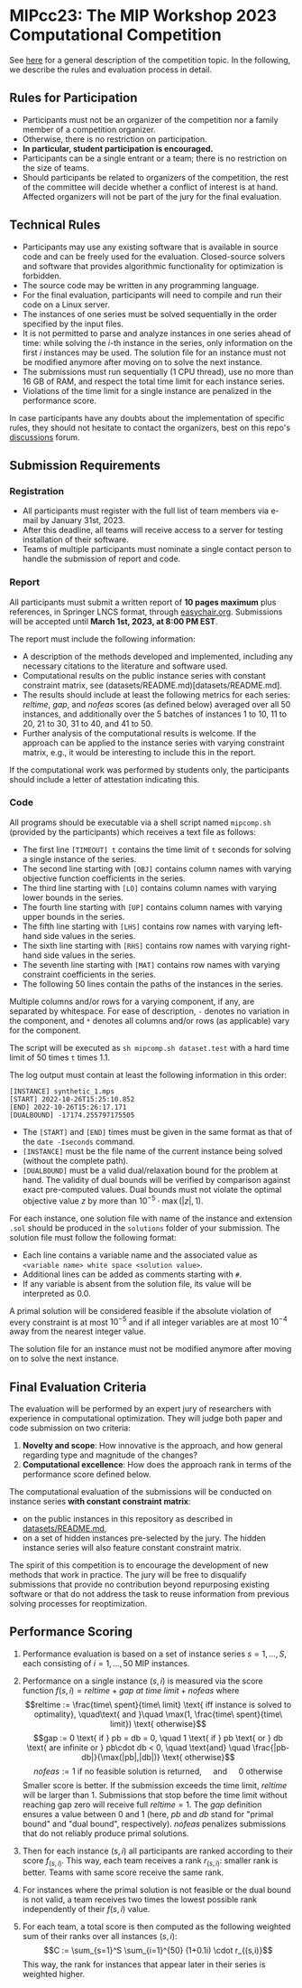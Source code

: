 # MIPcc23: The MIP Workshop 2023 Computational Competition

See [here](README.md) for a general description of the competition topic.
In the following, we describe the rules and evaluation process in detail.


## Rules for Participation

- Participants must not be an organizer of the competition nor a family member of a competition organizer.
- Otherwise, there is no restriction on participation.
- **In particular, student participation is encouraged.**
- Participants can be a single entrant or a team; there is no restriction on the size of teams.
- Should participants be related to organizers of the competition, the rest of the committee will decide whether a conflict of interest is at hand.  Affected organizers will not be part of the jury for the final evaluation.


## Technical Rules

- Participants may use any existing software that is available in source code and can be freely used for the evaluation.  Closed-source solvers and software that provides algorithmic functionality for optimization is forbidden.
- The source code may be written in any programming language.
- For the final evaluation, participants will need to compile and run their code on a Linux server.
- The instances of one series must be solved sequentially in the order specified by the input files.
- It is not permitted to parse and analyze instances in one series ahead of time: while solving the $i$-th instance in the series, only information on the first $i$ instances may be used. The solution file for an instance must not be modified anymore after moving on to solve the next instance.
- The submissions must run sequentially (1 CPU thread), use no more than 16 GB of RAM, and respect the total time limit for each instance series.
- Violations of the time limit for a single instance are penalized in the performance score.

In case participants have any doubts about the implementation of specific rules, they should not hesitate to contact the organizers, best on this repo's [discussions](https://github.com/ambros-gleixner/MIPcc23/discussions) forum.


## Submission Requirements

### Registration

- All participants must register with the full list of team members via e-mail by January 31st, 2023.
- After this deadline, all teams will receive access to a server for testing installation of their software.
- Teams of multiple participants must nominate a single contact person to handle the submission of report and code.

### Report

All participants must submit a written report of **10 pages maximum** plus references, in Springer LNCS format, through [easychair.org](https://www.easychair.org).
Submissions will be accepted until **March 1st, 2023, at 8:00 PM EST**.

The report must include the following information:
- A description of the methods developed and implemented, including any necessary citations to the literature and software used.
- Computational results on the public instance series with constant constraint matrix, see (datasets/README.md)[datasets/README.md].
- The results should include at least the following metrics for each series: $reltime$, $gap$, and $nofeas$ scores (as defined below) averaged over all 50 instances, and additionally over the 5 batches of instances 1 to 10, 11 to 20, 21 to 30, 31 to 40, and 41 to 50.
- Further analysis of the computational results is welcome.  If the approach can be applied to the instance series with varying constraint matrix, e.g., it would be interesting to include this in the report.

If the computational work was performed by students only, the participants should include a letter of attestation indicating this.

### Code

All programs should be executable via a shell script named `mipcomp.sh` (provided by the participants) which receives a text file as follows:
- The first line `[TIMEOUT] t` contains the time limit of `t` seconds for solving a single instance of the series.
- The second line starting with `[OBJ]` contains column names with varying objective function coefficients in the series.
- The third line starting with `[LO]` contains column names with varying lower bounds in the series.
- The fourth line starting with `[UP]` contains column names with varying upper bounds in the series.
- The fifth line starting with `[LHS]` contains row names with varying left-hand side values in the series.
- The sixth line starting with `[RHS]` contains row names with varying right-hand side values in the series.
- The seventh line starting with `[MAT]` contains row names with varying constraint coefficients in the series.
- The following 50 lines contain the paths of the instances in the series.

Multiple columns and/or rows for a varying component, if any, are separated by whitespace. For ease of description, `-` denotes no variation in the component, and `*` denotes all columns and/or rows (as applicable) vary for the component.

The script will be executed as `sh mipcomp.sh dataset.test` with a hard time limit of 50 times `t` times 1.1.

The log output must contain at least the following information in this order:
```shell
[INSTANCE] synthetic_1.mps
[START] 2022-10-26T15:25:10.852
[END] 2022-10-26T15:26:17.171
[DUALBOUND] -17174.255797175505
```
- The `[START]` and `[END]` times must be given in the same format as that of the `date -Iseconds` command.
- `[INSTANCE]` must be the file name of the current instance being solved (without the complete path).
- `[DUALBOUND]` must be a valid dual/relaxation bound for the problem at hand. The validity of dual bounds will be verified by comparison against exact pre-computed values. Dual bounds must not violate the optimal objective value $z$ by more than $10^{-5}\cdot\max(|z|,1)$.

For each instance, one solution file with name of the instance and extension `.sol` should be produced in the `solutions` folder of your submission.
The solution file must follow the following format:
- Each line contains a variable name and the associated value as `<variable name> white space <solution value>`.
- Additional lines can be added as comments starting with `#`.
- If any variable is absent from the solution file, its value will be interpreted as 0.0.

A primal solution will be considered feasible if the absolute violation of every constraint is at most $10^{−5}$ and if all integer variables are at most $10^{-4}$ away from the nearest integer value.

The solution file for an instance must not be modified anymore after moving on to solve the next instance.


## Final Evaluation Criteria

The evaluation will be performed by an expert jury of researchers with experience in computational optimization. They will judge both paper and code submission on two criteria:
1. **Novelty and scope**: How innovative is the approach, and how general regarding type and magnitude of the changes?
2. **Computational excellence**: How does the approach rank in terms of the performance score defined below.

The computational evaluation of the submissions will be conducted on instance series **with constant constraint matrix**:
- on the public instances in this repository as described in [datasets/README.md](datasets/README.md),
- on a set of hidden instances pre-selected by the jury.
The hidden instance series will also feature constant constraint matrix.

The spirit of this competition is to encourage the development of new methods that work in practice.
The jury will be free to disqualify submissions that provide no contribution beyond repurposing existing software or that do not address the task to reuse information from previous solving processes for reoptimization.


## Performance Scoring

1. Performance evaluation is based on a set of instance series $s=1,\ldots,S$, each consisting of $i=1,\ldots,50$ MIP instances.

2. Performance on a single instance $(s,i)$ is measured via the score function $f(s,i) = reltime + gap\ at\ time\ limit + nofeas$ where
$$reltime := \frac{time\ spent}{time\ limit} \text{ iff instance is solved to optimality}, \quad\text{ and }\quad \max(1, \frac{time\ spent}{time\ limit}) \text{ otherwise}$$
$$gap := 0 \text{ if } pb = db = 0, \quad 1 \text{ if } pb \text{ or } db \text{ are infinite or } pb\cdot db < 0, \quad \text{and} \quad \frac{|pb-db|}{\max(|pb|,|db|)} \text{ otherwise}$$
$$nofeas := 1 \text{ if no feasible solution is returned}, \quad\text{ and }\quad 0 \text{ otherwise}$$
Smaller score is better.
If the submission exceeds the time limit, $reltime$ will be larger than 1.
Submissions that stop before the time limit without reaching gap zero will receive full $reltime = 1$.
The $gap$ definition ensures a value between 0 and 1 (here, $pb$ and $db$ stand for "primal bound" and "dual bound", respectively).
$nofeas$ penalizes submissions that do not reliably produce primal solutions.

3. Then for each instance $(s,i)$ all participants are ranked according to their score $f_{(s,i)}$.  This way, each team receives a rank $r_{(s,i)}$: smaller rank is better.  Teams with same score receive the same rank.

4. For instances where the primal solution is not feasible or the dual bound is not valid, a team receives two times the lowest possible rank independently of their $f(s,i)$ value.

5. For each team, a total score is then computed as the following weighted sum of their ranks over all instances $(s,i)$:
$$C := \sum_{s=1}^S \sum_{i=1}^{50} (1+0.1i) \cdot r_{(s,i)}$$
This way, the rank for instances that appear later in their series is weighted higher.


